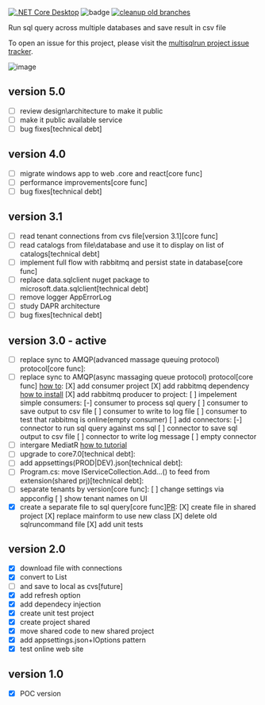 [![.NET Core Desktop](https://github.com/fkostya/multisqlrun/actions/workflows/dotnet-desktop.yml/badge.svg)](https://github.com/fkostya/multisqlrun/actions/workflows/dotnet-desktop.yml) ![badge](https://img.shields.io/endpoint?url=https://gist.githubusercontent.com/fkostya/6139c93439673c361cd0aebd8462e298/raw/code-coverage.json) 
[![cleanup old branches](https://github.com/fkostya/multisqlrun/actions/workflows/housekeeping.yml/badge.svg?branch=master)](https://github.com/fkostya/multisqlrun/actions/workflows/housekeeping.yml)

Run sql query across multiple databases and save result in csv file

To open an issue for this project, please visit the [multisqlrun project issue tracker](https://github.com/fkostya/multisqlrun/issues).

![image](https://user-images.githubusercontent.com/64334685/192419317-09c501c2-266a-4f82-bc39-7354d23cbf0a.png)

## version 5.0
- [ ] review design\architecture to make it public
- [ ] make it public available service
- [ ] bug fixes[technical debt]
## version 4.0
- [ ] migrate windows app to web .core and react[core func]
- [ ] performance improvements[core func]
- [ ] bug fixes[technical debt]
## version 3.1
- [ ] read tenant connections from cvs file[version 3.1][core func]
- [ ] read catalogs from file\database and use it to display on list of catalogs[technical debt]
- [ ] implement full flow with rabbitmq and persist state in database[core func]
- [ ] replace data.sqlclient nuget package to microsoft.data.sqlclient[technical debt]
- [ ] remove logger AppErrorLog
- [ ] study DAPR architecture
- [ ] bug fixes[technical debt]
## version 3.0 - active
- [ ] replace sync to AMQP(advanced massage queuing protocol) protocol[core func]:
- [ ] replace sync to AMQP(async massaging queue protocol) protocol[core func] [how to](https://www.rabbitmq.com/documentation.html):
	[X] add consumer project
	[X] add rabbitmq dependency [how to install](https://medium.com/geekculture/installing-rabbitmq-on-windows-4411f5114a84)
	[X] add rabbitmq producer to project:
	[ ] impelement simple consumers:
		[-] consumer to process sql query
		[ ] consumer to save output to csv file
		[ ] consumer to write to log file
		[ ] consumer to test that rabbitmq is online(empty consumer)
	[ ] add connectors:
		[-] connector to run sql query against ms sql
		[ ] connector to save sql output to csv file
		[ ] connector to write log message
		[ ] empty connector
- [ ] intergare MediatR [how to tutorial](https://medium.com/aeturnuminc/microservices-using-mediatr-on-net-core-3-1-with-exception-handling-c273a7aa4a70)
- [ ] upgrade to core7.0[technical debt]:
- [ ] add appsettings(PROD|DEV).json[technical debt]:
- [ ] Program.cs: move IServiceCollection.Add...() to feed from extension(shared prj)[technical debt]:
- [ ] separate tenants by version[core func]:
	[ ] change settings via appconfig
	[ ] show tenant names on UI
- [X] create a separate file to sql query[core func][PR](https://github.com/fkostya/multisqlrun/pull/11):
	[X] create file in shared project
	[X] replace mainform to use new class
	[X] delete old sqlruncommand file
	[X] add unit tests
## version 2.0
- [X] download file with connections
- [X] convert to List
- [ ] and save to local as cvs[future]
- [X] add refresh option
- [X] add dependecy injection
- [X] create unit test project
- [X] create project shared
- [X] move shared code to new shared project
- [X] add appsettings.json+IOptions pattern
- [X] test online web site
## version 1.0
- [X] POC version
